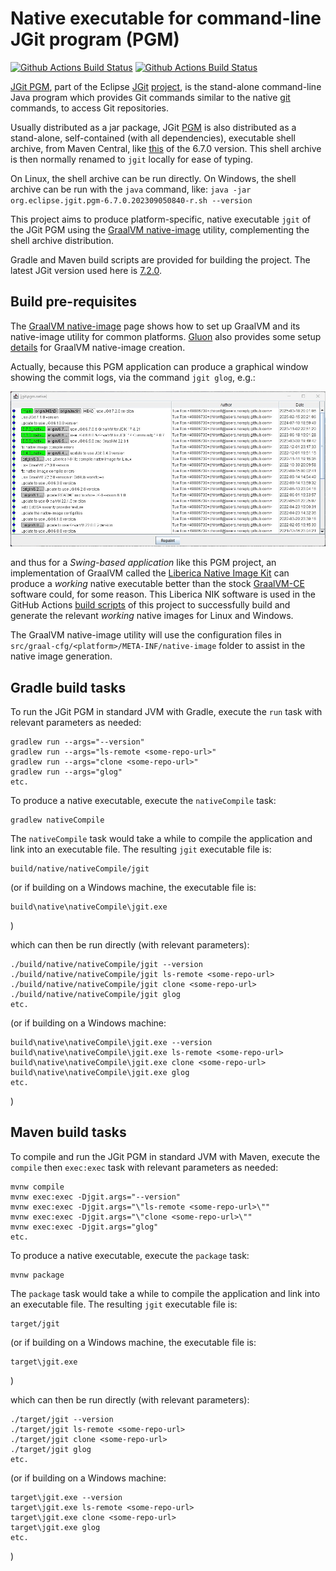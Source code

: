 # Native executable for command-line JGit program (PGM)

[![Github Actions Build Status](https://github.com/chirontt/jgit.pgm.native/actions/workflows/gradle-build.yml/badge.svg)](https://github.com/chirontt/jgit.pgm.native/actions/workflows/gradle-build.yml)
[![Github Actions Build Status](https://github.com/chirontt/jgit.pgm.native/actions/workflows/maven-build.yml/badge.svg)](https://github.com/chirontt/jgit.pgm.native/actions/workflows/maven-build.yml)

[JGit PGM](https://github.com/eclipse-jgit/jgit/tree/master/org.eclipse.jgit.pgm), part of the Eclipse [JGit](https://github.com/eclipse-jgit/jgit) [project](https://projects.eclipse.org/projects/technology.jgit),
is the stand-alone command-line Java program which provides Git commands similar
to the native [git](https://git-scm.com) commands, to access Git repositories.

Usually distributed as a jar package, JGit [PGM](https://github.com/eclipse-jgit/jgit/tree/master/org.eclipse.jgit.pgm)
is also distributed as a stand-alone, self-contained (with all dependencies), executable shell archive,
from Maven Central, like
[this](https://repo1.maven.org/maven2/org/eclipse/jgit/org.eclipse.jgit.pgm/6.7.0.202309050840-r/org.eclipse.jgit.pgm-6.7.0.202309050840-r.sh)
of the 6.7.0 version. This shell archive is then normally renamed to `jgit` locally for ease of typing.

On Linux, the shell archive can be run directly.
On Windows, the shell archive can be run with the `java` command, like:
`java -jar org.eclipse.jgit.pgm-6.7.0.202309050840-r.sh --version`

This project aims to produce platform-specific, native executable `jgit` of the JGit PGM
using the [GraalVM native-image](https://www.graalvm.org/reference-manual/native-image) utility,
complementing the shell archive distribution.

Gradle and Maven build scripts are provided for building the project. The latest JGit version used here is [7.2.0](https://projects.eclipse.org/projects/technology.jgit/releases/7.2.0).

## Build pre-requisites

The [GraalVM native-image](https://www.graalvm.org/reference-manual/native-image) page
shows how to set up GraalVM and its native-image utility for common platforms.
[Gluon](https://gluonhq.com/) also provides some setup [details](https://docs.gluonhq.com/#_platforms)
for GraalVM native-image creation.

Actually, because this PGM application can produce a graphical window showing the commit logs,
via the command `jgit glog`, e.g.:

<img src="jgit-glog.jpg"/>

and thus for a *Swing-based application* like this PGM project, an implementation of GraalVM called
the [Liberica Native Image Kit](https://bell-sw.com/pages/downloads/native-image-kit/)
can produce a *working* native executable better than the stock
[GraalVM-CE](https://github.com/graalvm/graalvm-ce-builds) software could, for some reason.
This Liberica NIK software is used in the GitHub Actions
[build scripts](https://github.com/chirontt/jgit.pgm.native/tree/main/.github/workflows)
of this project to successfully build and generate the relevant *working* native images for Linux and Windows.

The GraalVM native-image utility will use the configuration files in
`src/graal-cfg/<platform>/META-INF/native-image` folder to assist in the native image generation.

## Gradle build tasks

To run the JGit PGM in standard JVM with Gradle, execute the `run` task
with relevant parameters as needed:

	gradlew run --args="--version"
	gradlew run --args="ls-remote <some-repo-url>"
	gradlew run --args="clone <some-repo-url>"
	gradlew run --args="glog"
	etc.

To produce a native executable, execute the `nativeCompile` task:

	gradlew nativeCompile

The `nativeCompile` task would take a while to compile the application and link into an executable file.
The resulting `jgit` executable file is:

	build/native/nativeCompile/jgit

(or if building on a Windows machine, the executable file is:

	build\native\nativeCompile\jgit.exe

)

which can then be run directly (with relevant parameters):

	./build/native/nativeCompile/jgit --version
	./build/native/nativeCompile/jgit ls-remote <some-repo-url>
	./build/native/nativeCompile/jgit clone <some-repo-url>
	./build/native/nativeCompile/jgit glog
	etc.

(or if building on a Windows machine:

	build\native\nativeCompile\jgit.exe --version
	build\native\nativeCompile\jgit.exe ls-remote <some-repo-url>
	build\native\nativeCompile\jgit.exe clone <some-repo-url>
	build\native\nativeCompile\jgit.exe glog
	etc.

)

## Maven build tasks

To compile and run the JGit PGM in standard JVM with Maven, execute the
`compile` then `exec:exec` task with relevant parameters as needed:

	mvnw compile
	mvnw exec:exec -Djgit.args="--version"
	mvnw exec:exec -Djgit.args="\"ls-remote <some-repo-url>\""
	mvnw exec:exec -Djgit.args="\"clone <some-repo-url>\""
	mvnw exec:exec -Djgit.args="glog"
	etc.

To produce a native executable, execute the `package` task:

	mvnw package

The `package` task would take a while to compile the application and link into an executable file.
The resulting `jgit` executable file is:

	target/jgit

(or if building on a Windows machine, the executable file is:

	target\jgit.exe

)

which can then be run directly (with relevant parameters):

	./target/jgit --version
	./target/jgit ls-remote <some-repo-url>
	./target/jgit clone <some-repo-url>
	./target/jgit glog
	etc.

(or if building on a Windows machine:

	target\jgit.exe --version
	target\jgit.exe ls-remote <some-repo-url>
	target\jgit.exe clone <some-repo-url>
	target\jgit.exe glog
	etc.

)

